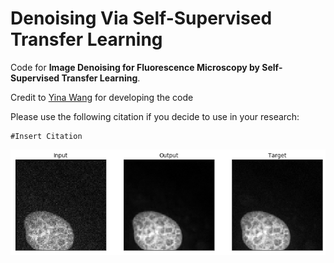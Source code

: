 # Denoising Via Self-Supervised Transfer Learning

Code for <b>Image Denoising for Fluorescence Microscopy by Self-Supervised Transfer Learning</b>.

Credit to [Yina Wang](https://github.com/yinawang28/) for developing the code

Please use the following citation if you decide to use in your research:
```
#Insert Citation
``` 

![Denoised Cell Image](Images/example.png)
